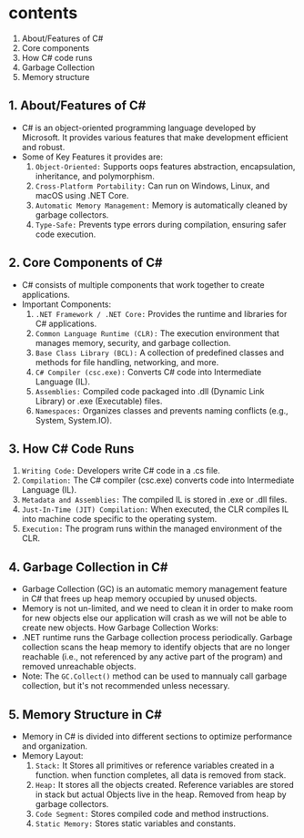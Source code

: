 # contents
1. About/Features of C#
2. Core components
3. How C# code runs
4. Garbage Collection
5. Memory structure

## 1. About/Features of C#
- C# is an object-oriented programming language developed by Microsoft. It provides various features that make development efficient and robust.
- Some of Key Features it provides are:
    1. `Object-Oriented:` Supports oops features abstraction, encapsulation, inheritance, and polymorphism.
    2. `Cross-Platform Portability:` Can run on Windows, Linux, and macOS using .NET Core.
    3. `Automatic Memory Management:` Memory is automatically cleaned by garbage collectors.
    4. `Type-Safe:` Prevents type errors during compilation, ensuring safer code execution.

## 2. Core Components of C#
- C# consists of multiple components that work together to create applications.
- Important Components:
    1. `.NET Framework / .NET Core:` Provides the runtime and libraries for C# applications.
    2. `Common Language Runtime (CLR):` The execution environment that manages memory, security, and garbage collection.
    3. `Base Class Library (BCL):` A collection of predefined classes and methods for file handling, networking, and more.
    4. `C# Compiler (csc.exe):` Converts C# code into Intermediate Language (IL).
    5. `Assemblies:` Compiled code packaged into .dll (Dynamic Link Library) or .exe (Executable) files.
    6. `Namespaces:` Organizes classes and prevents naming conflicts (e.g., System, System.IO).

## 3. How C# Code Runs
1. `Writing Code:` Developers write C# code in a .cs file.
2. `Compilation:` The C# compiler (csc.exe) converts code into Intermediate Language (IL).
3. `Metadata and Assemblies:` The compiled IL is stored in .exe or .dll files.
4. `Just-In-Time (JIT) Compilation:` When executed, the CLR compiles IL into machine code specific to the operating system.
5. `Execution:` The program runs within the managed environment of the CLR.

## 4. Garbage Collection in C#
- Garbage Collection (GC) is an automatic memory management feature in C# that frees up heap memory occupied by unused objects.
- Memory is not un-limited, and we need to clean it in order to make room for new objects else our application will crash as we will not be able to create new objects.
How Garbage Collection Works:
- .NET runtime runs the Garbage collection process periodically.  Garbage collection scans the heap memory to identify objects that are no longer reachable (i.e., not referenced by any active part of the program) and removed unreachable objects.
- Note: The `GC.Collect()` method can be used to mannualy call garbage collection, but it's not recommended unless necessary.

## 5. Memory Structure in C#
- Memory in C# is divided into different sections to optimize performance and organization.
- Memory Layout:
    1. `Stack:` It Stores all primitives or reference variables created in a function. when function completes, all data is removed from stack.
    2. `Heap:` It stores all the objects created. Reference variables are stored in stack but actual Objects live in the heap. Removed from heap by garbage collectors.
    3. `Code Segment:` Stores compiled code and method instructions.
    4. `Static Memory:` Stores static variables and constants.